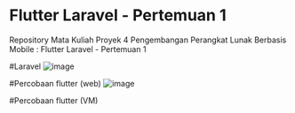 # Flutter Laravel - Pertemuan 1
Repository Mata Kuliah Proyek 4 Pengembangan Perangkat Lunak Berbasis Mobile : Flutter Laravel - Pertemuan 1

#Laravel
![image](https://github.com/Fauzanaylassana98/Proyek-4/assets/86935367/43f8c632-3950-46f7-a5ec-1d5ff91b1015)


#Percobaan flutter (web)
![image](https://github.com/Fauzanaylassana98/Proyek-4/assets/86935367/39d58ae9-98b7-44aa-8b3d-9d1139707f31)

#Percobaan flutter (VM)
